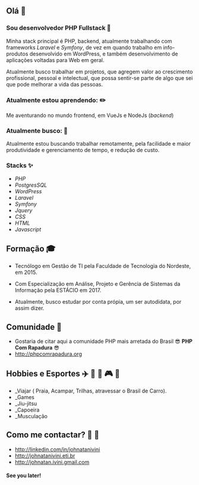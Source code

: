 ## Olá 👋

<!--
**johnatanivini/Johnatanivini** is a ✨ _special_ ✨ repository because its `README.md` (this file) appears on your GitHub profile.

Here are some ideas to get you started:

- 🔭 I’m currently working on ...
- 🌱 I’m currently learning ...
- 👯 I’m looking to collaborate on ...
- 🤔 I’m looking for help with ...
- 💬 Ask me about ...
- 📫 How to reach me: ...
- 😄 Pronouns: ...
- ⚡ Fun fact: ...
-->

### Sou desenvolvedor PHP Fullstack :elephant:

Minha stack  principal é PHP, backend, atualmente trabalhando com frameworks _Laravel_ e _Symfony_, de vez em quando trabalho em info-produtos desenvolvido em WordPress, e também desenvolvimento de aplicações voltadas para Web em geral.

Atualmente busco trabalhar em projetos, que agregem valor ao crescimento profissional, pessoal e intelectual, que possa sentir-se parte de algo que sei que pode melhorar a vida das pessoas.

### Atualmente estou aprendendo: :pencil2:

Me aventurando no mundo frontend, em VueJs e NodeJs (_backend_)

### Atualmente busco: :running:

Atualmente estou buscando trabalhar remotamente, pela facilidade e maior produtividade e gerenciamento de tempo, e redução de custo.

### Stacks :sparkles:

- _PHP_
- _PostgresSQL_
- _WordPress_
- _Laravel_
- _Symfony_
- _Jquery_
- _CSS_
- _HTML_
- _Javascript_

## Formação :mortar_board:

- Tecnólogo em Gestão de TI pela Faculdade de Tecnologia do Nordeste, em 2015.
- Com Especialização em Análise, Projeto e Gerência de Sistemas da Informação pela ESTÁCIO em 2017.

- Atualmente, busco estudar por conta própia, um ser autodidata, por assim dizer.

## Comunidade :grimacing:

- Gostaria de citar aqui a comunidade PHP mais arretada do Brasil :sunglasses: **PHP Com Rapadura** :sunglasses:
- http://phpcomrapadura.org

## Hobbies e Esportes :airplane: :deciduous_tree: :car: :video_game: :muscle:

- _Viajar ( Praia, Acampar, Trilhas, atravessar o Brasil de Carro).
- _Games
- _Jiu-jitsu
- _Capoeira
- _Musculação

##  Como me contactar? :email: :link:

- http://linkedin.com/in/johnatanivini
- http://johnatanivini.eti.br
- http://johnatan.ivini.gmail.com


#### See you later!




